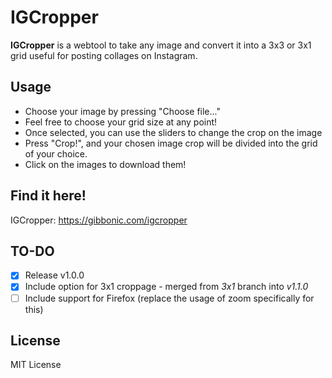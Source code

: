 IGCropper
=============
**IGCropper** is a webtool to take any image and convert it into a 3x3 or 3x1 grid useful for posting collages on Instagram.

## Usage
- Choose your image by pressing "Choose file..."
- Feel free to choose your grid size at any point!
- Once selected, you can use the sliders to change the crop on the image
- Press "Crop!", and your chosen image crop will be divided into the grid of your choice.
- Click on the images to download them!

## Find it here!
IGCropper: https://gibbonic.com/igcropper

## TO-DO
- [x] Release v1.0.0
- [x] Include option for 3x1 croppage - merged from *3x1* branch into *v1.1.0*
- [ ] Include support for Firefox (replace the usage of zoom specifically for this)

## License
MIT License